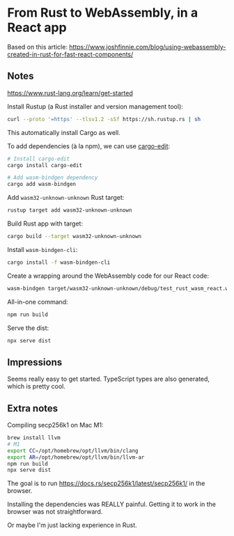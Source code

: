 # From Rust to WebAssembly, in a React app

Based on this article: https://www.joshfinnie.com/blog/using-webassembly-created-in-rust-for-fast-react-components/

## Notes

https://www.rust-lang.org/learn/get-started

Install Rustup (a Rust installer and version management tool):

```sh
curl --proto '=https' --tlsv1.2 -sSf https://sh.rustup.rs | sh
```

This automatically install Cargo as well.

To add dependencies (à la npm), we can use [cargo-edit](https://crates.io/crates/cargo-edit):

```sh
# Install cargo-edit
cargo install cargo-edit

# Add wasm-bindgen dependency
cargo add wasm-bindgen
```

Add `wasm32-unknown-unknown` Rust target:

```sh
rustup target add wasm32-unknown-unknown
```

Build Rust app with target:

```sh
cargo build --target wasm32-unknown-unknown
```

Install `wasm-bindgen-cli`:

```sh
cargo install -f wasm-bindgen-cli
```

Create a wrapping around the WebAssembly code for our React code:

```sh
wasm-bindgen target/wasm32-unknown-unknown/debug/test_rust_wasm_react.wasm --out-dir build
```

All-in-one command:

```sh
npm run build
```

Serve the dist:

```sh
npx serve dist
```

## Impressions

Seems really easy to get started. TypeScript types are also generated, which is pretty cool.

## Extra notes

Compiling secp256k1 on Mac M1:

```sh
brew install llvm
# M1
export CC=/opt/homebrew/opt/llvm/bin/clang
export AR=/opt/homebrew/opt/llvm/bin/llvm-ar
npm run build
npx serve dist
```

The goal is to run https://docs.rs/secp256k1/latest/secp256k1/ in the browser.

Installing the dependencies was REALLY painful. Getting it to work in the browser was not straightforward.

Or maybe I'm just lacking experience in Rust.
